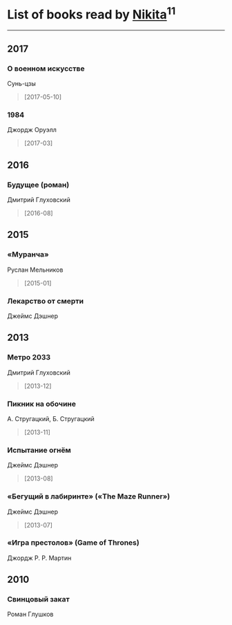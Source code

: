 # List of books read by [Nikita](http://vk.com/id100684315)<sup>11</sup>
---

## 2017

### О военном искусстве
Сунь-цзы
> [2017-05-10] 


### 1984
Джордж Оруэлл
> [2017-03] 



## 2016

### Будущее (роман)
Дмитрий Глуховский
> [2016-08] 



## 2015

### «Муранча»
Руслан Мельников
> [2015-01] 


### Лекарство от смерти
Джеймс Дэшнер



## 2013

### Метро 2033
Дмитрий Глуховский
> [2013-12] 


### Пикник на обочине
А. Стругацкий, Б. Стругацкий
> [2013-11] 


### Испытание огнём
Джеймс Дэшнер
> [2013-08] 


### «Бегущий в лабиринте» («The Maze Runner»)
Джеймс Дэшнер
> [2013-07] 


### «Игра престолов» (Game of Thrones)
Джордж Р. Р. Мартин



## 2010

### Свинцовый закат
Роман Глушков



